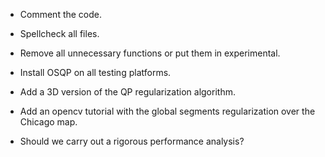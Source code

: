 * Comment the code.
* Spellcheck all files.
* Remove all unnecessary functions or put them in experimental.

* Install OSQP on all testing platforms.
* Add a 3D version of the QP regularization algorithm.
* Add an opencv tutorial with the global segments regularization over the Chicago map.
* Should we carry out a rigorous performance analysis?